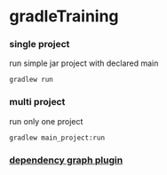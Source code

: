 # gradleTraining
### single project
run simple jar project with declared main

```batch
gradlew run
```

### multi project
run only one project
```batch
gradlew main_project:run
```

### [dependency graph plugin](https://github.com/vanniktech/gradle-dependency-graph-generator-plugin)

